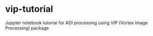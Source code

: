 # vip-tutorial
Jupyter notebook tutorial for ADI processing using VIP (Vortex Image Processing) package
